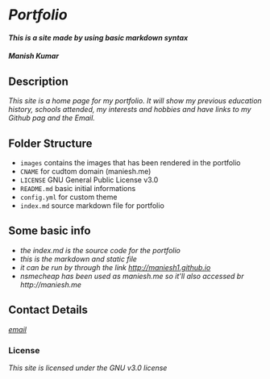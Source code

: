 # _Portfolio_

#### _This is a site made by using basic markdown syntax_

#### _Manish Kumar_

## Description

_This site is a home page for my portfolio. It will show my previous education history, schools attended, my interests and hobbies and have links to my Github pag and the Email._

## Folder Structure

- `images` contains the images that has been rendered in the portfolio
- `CNAME` for cudtom domain (maniesh.me)
- `LICENSE` GNU General Public License v3.0
- `README.md` basic initial informations
- `config.yml` for custom theme
- `index.md` source markdown file for portfolio

## Some basic info 

* _the index.md is the source code for the portfolio_
* _this is the markdown and static file_
* _it can be run by through the link http://maniesh1.github.io_
* _nsmecheap has been used as maniesh.me so it'll also accessed br http://maniesh.me_


## Contact Details

_[email](21f1004259@student.onlinedegree.iitm.ac.in)_


### License

_This site is licensed under the GNU v3.0 license_
